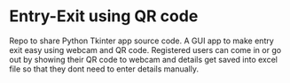 # Entry-Exit using QR code
Repo to share Python Tkinter app source code.
A GUI app to make entry exit easy using webcam and QR code. Registered users can come in or go out by showing their QR code to webcam and details get saved into excel file so that they dont need to enter details manually.

